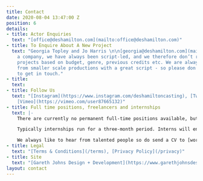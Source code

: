 ```yaml
---
title: Contact
date: 2020-08-04 13:47:00 Z
position: 6
details:
- title: Actor Enquiries
  text: "[office@deshamilton.com](mailto:office@deshamilton.com)"
- title: To Enquire About A New Project
  text: "Georgia Topley and Jo Harris \n\n[georgia@deshamilton.com](mailto:georgia@deshamilton.com)\n[jo@deshamilton.com](mailto:jo@deshamilton.com)\n\nAs
    a company, we have always been script-led, and we therefore don’t rule out potential
    projects based on budget, genre, previous credits etc. We are always keen to hear
    from smaller scale productions with a great script - so please don’t hesitate
    to get in touch."
- title: 
  text: 
- title: Follow Us
  text: "[Instagram](https://www.instagram.com/deshamiltoncasting), [Twitter](https://twitter.com/DesHCasting),
    [Vimeo](https://vimeo.com/user87665132)"
- title: Full time positions, freelancers and internships
  text: |-
    There are currently no permanent full-time positions available, but we do occasionally use freelancers and sometimes run paid internships.

    Typically internships run for a three-month period. Interns will enjoy valuable hands-on experience in a friendly, busy office.

    We always like to hear from talented people so do send a CV to [work@deshamilton.com](mailto:work@deshamilton.com) and let us know which role you are looking for.
- title: Legal
  text: "[Terms & Conditions](/terms), [Privacy Policy](/privacy)"
- title: Site
  text: "[Gareth Johns Design + Development](https://www.garethjohnsdesign.com)"
layout: contact
---
```


